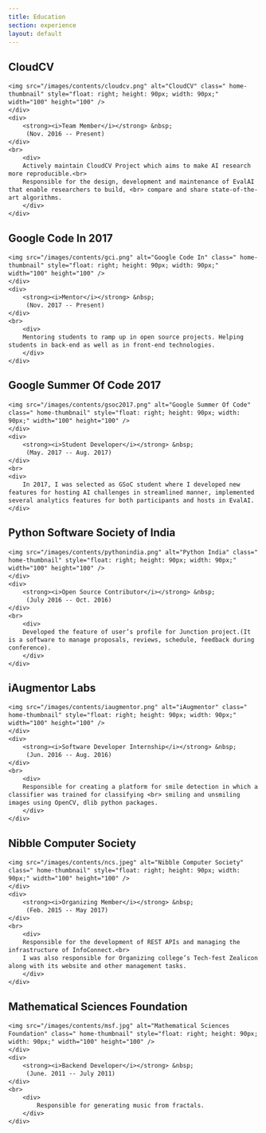 ```yaml
---
title: Education
section: experience
layout: default
---
```


<div class="hfeed">

<!-- CloudCV -->
  <div class="hentry post project-batch-title">
        <h2>CloudCV</h2>
  </div>

  <div class="hentry post">
    <div class="entry-summary">
    <div>
      
    <img src="/images/contents/cloudcv.png" alt="CloudCV" class=" home-thumbnail" style="float: right; height: 90px; width: 90px;" width="100" height="100" />
    </div>
    <div>
        <strong><i>Team Member</i></strong> &nbsp;
         (Nov. 2016 -- Present) 
    </div>
    <br>
        <div>
        Actively maintain CloudCV Project which aims to make AI research more reproducible.<br>
        Responsible for the design, development and maintenance of EvalAI that enable researchers to build, <br> compare and share state-of-the-art algorithms.
        </div>
    </div>
  </div>
      

<!-- Google Code In -->
  <div class="hentry post project-batch-title">
        <h2>Google Code In 2017</h2>
  </div>

  <div class="hentry post">
    <div class="entry-summary">
    <div>
      
    <img src="/images/contents/gci.png" alt="Google Code In" class=" home-thumbnail" style="float: right; height: 90px; width: 90px;" width="100" height="100" />
    </div>
    <div>
        <strong><i>Mentor</i></strong> &nbsp;
         (Nov. 2017 -- Present) 
    </div>
    <br>
        <div>
        Mentoring students to ramp up in open source projects. Helping students in back-end as well as in front-end technologies.
        </div>
    </div>
  </div>

<!-- Google Summer Of Code 2017 -->
  <div class="hentry post project-batch-title">
        <h2>Google Summer Of Code 2017</h2>
  </div>

  <div class="hentry post">
    <div class="entry-summary">
    <div>
      
    <img src="/images/contents/gsoc2017.png" alt="Google Summer Of Code" class=" home-thumbnail" style="float: right; height: 90px; width: 90px;" width="100" height="100" />
    </div>
    <div>
        <strong><i>Student Developer</i></strong> &nbsp;
         (May. 2017 -- Aug. 2017) 
    </div>
    <br>
    <div>
        In 2017, I was selected as GSoC student where I developed new features for hosting AI challenges in streamlined manner, implemented several analytics features for both participants and hosts in EvalAI.
    </div>
  </div>
  </div>

  <!-- Google Code In -->
  <div class="hentry post project-batch-title">
        <h2>Python Software Society of India</h2>
  </div>

  <div class="hentry post">
    <div class="entry-summary">
    <div>
      
    <img src="/images/contents/pythonindia.png" alt="Python India" class=" home-thumbnail" style="float: right; height: 90px; width: 90px;" width="100" height="100" />
    </div>
    <div>
        <strong><i>Open Source Contributor</i></strong> &nbsp;
         (July 2016 -- Oct. 2016) 
    </div>
    <br>
        <div>
        Developed the feature of user’s profile for Junction project.(It is a software to manage proposals, reviews, schedule, feedback during conference).
        </div>
    </div>
  </div>

  <!-- Google Code In -->
  <div class="hentry post project-batch-title">
        <h2>iAugmentor Labs</h2>
  </div>

  <div class="hentry post">
    <div class="entry-summary">
    <div>
      
    <img src="/images/contents/iaugmentor.png" alt="iAugmentor" class=" home-thumbnail" style="float: right; height: 90px; width: 90px;" width="100" height="100" />
    </div>
    <div>
        <strong><i>Software Developer Internship</i></strong> &nbsp;
         (Jun. 2016 -- Aug. 2016) 
    </div>
    <br>
        <div>
        Responsible for creating a platform for smile detection in which a classifier was trained for classifying <br> smiling and unsmiling images using OpenCV, dlib python packages.
        </div>
    </div>
  </div>

  <!-- Google Code In -->
  <div class="hentry post project-batch-title">
        <h2>Nibble Computer Society</h2>
  </div>

  <div class="hentry post">
    <div class="entry-summary">
    <div>
      
    <img src="/images/contents/ncs.jpeg" alt="Nibble Computer Society" class=" home-thumbnail" style="float: right; height: 90px; width: 90px;" width="100" height="100" />
    </div>
    <div>
        <strong><i>Organizing Member</i></strong> &nbsp;
         (Feb. 2015 -- May 2017) 
    </div>
    <br>
        <div>
        Responsible for the development of REST APIs and managing the infrastructure of InfoConnect.<br>
        I was also responsible for Organizing college’s Tech-fest Zealicon along with its website and other management tasks.
        </div>
    </div>
  </div>

  <!-- Google Code In -->
  <div class="hentry post project-batch-title">
        <h2>Mathematical Sciences Foundation</h2>
  </div>

  <div class="hentry post">
    <div class="entry-summary">
    <div>
      
    <img src="/images/contents/msf.jpg" alt="Mathematical Sciences Foundation" class=" home-thumbnail" style="float: right; height: 90px; width: 90px;" width="100" height="100" />
    </div>
    <div>
        <strong><i>Backend Developer</i></strong> &nbsp;
         (June. 2011 -- July 2011) 
    </div>
    <br>
        <div>
            Responsible for generating music from fractals.
        </div>
    </div>
  </div>
</div>